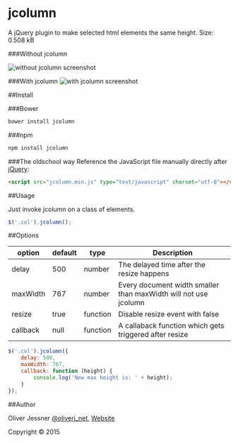 # jcolumn
A jQuery plugin to make selected html elements the same height.
Size: 0.508 kB 

###Without jcolumn

![without jcolumn screenshot](http://oliverj.net/img/jcolumn/without-jcolumn.png)

###With jcolumn
![with jcolumn screenshot](http://oliverj.net/img/jcolumn/with-jcolumn.png)

##Install

###Bower
```html
bower install jcolumn
```

###npm
```html
npm install jcolumn
```

###The oldschool way
Reference the JavaScript file manually directly after [jQuery](http://jquery.com):

```html
<script src="jcolumn.min.js" type="text/javascript" charset="utf-8"></script>
```

##Usage

Just invoke jcolumn on a class of elements.

```javascript
$('.col').jcolumn();
```

##Options

option   | default  | type      | Description
-------- | -------- | --------  | --------
delay    | 500      | number    | The delayed time after the resize happens
maxWidth | 767      | number    | Every document width smaller than maxWidth will not use jcolumn
resize   | true     | function  | Disable resize event with false
callback | null     | function  | A callaback function which gets triggered after resize


```javascript
$('.col').jcolumn({
    delay: 500,
    maxWidth: 767,
    callback: function (height) {
        console.log('New max height is: ' + height);
    }
});
```

##Author

Oliver Jessner [@oliverj_net](https://twitter.com/oliverj_net), [Website](http://oliverj.net) 

Copyright © 2015
